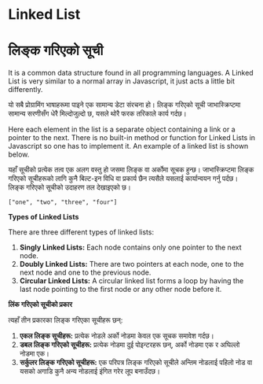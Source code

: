 # Linked List

# लिङ्क गरिएको सूची

It is a common data structure found in all programming languages. A Linked List is very similar to a normal array in Javascript, it just acts a little bit differently.

यो सबै प्रोग्रामिंग भाषाहरूमा पाइने एक सामान्य डेटा संरचना हो। लिङ्क गरिएको सूची जाभास्क्रिप्टमा सामान्य सरणीसँग धेरै मिल्दोजुल्दो छ, यसले थोरै फरक तरिकाले कार्य गर्दछ।

Here each element in the list is a separate object containing a link or a pointer to the next. There is no built-in method or function for Linked Lists in Javascript so one has to implement it. An example of a linked list is shown below.&#x20;

यहाँ सूचीको प्रत्येक तत्व एक अलग वस्तु हो जसमा लिङ्क वा अर्कोमा सूचक हुन्छ। जाभास्क्रिप्टमा लिङ्क गरिएको सूचीहरूको लागि कुनै बिल्ट-इन विधि वा प्रकार्य छैन त्यसैले यसलाई कार्यान्वयन गर्नु पर्दछ। लिङ्क गरिएको सूचीको उदाहरण तल देखाइएको छ।

```
["one", "two", "three", "four"]
```

**Types of Linked Lists**

There are three different types of linked lists:

1. **Singly Linked Lists:**  Each node contains only one pointer to the next node.
2. **Doubly Linked Lists:**  There are two pointers at each node, one to the next node and one to the previous node.
3. **Circular Linked Lists:**  A circular linked list forms a loop by having the last node pointing to the first node or any other node before it.

**लिंक गरिएको सूचीको प्रकार**

त्यहाँ तीन प्रकारका लिङ्क गरिएका सूचीहरू छन्:

1. **एकल लिङ्क सूचीहरू:** प्रत्येक नोडले अर्को नोडमा केवल एक सूचक समावेश गर्दछ।
2. **डबल लिङ्क गरिएको सूचीहरू:** प्रत्येक नोडमा दुई पोइन्टरहरू छन्, अर्को नोडमा एक र अघिल्लो नोडमा एक।
3. **सर्कुलर लिङ्क गरिएको सूचीहरू:** एक परिपत्र लिङ्क गरिएको सूचीले अन्तिम नोडलाई पहिलो नोड वा यसको अगाडि कुनै अन्य नोडलाई इंगित गरेर लूप बनाउँदछ।
